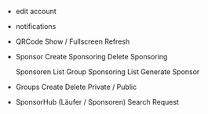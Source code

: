 - edit account
- notifications
- QRCode
	Show / Fullscreen
	Refresh
- Sponsor
	Create Sponsoring
	Delete Sponsoring

	Sponsoren List
	Group Sponsoring List
	Generate Sponsor
- Groups
	Create
	Delete
	Private / Public

- SponsorHub (Läufer / Sponsoren)
	Search
	Request
